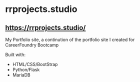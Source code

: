 # rrprojects.studio

## https://rrprojects.studio/

My Portfolio site, a continution of the portfolio site I created for CareerFoundry Bootcamp

Built with:

- HTML/CSS/BootStrap
- Python/Flask
- MariaDB
